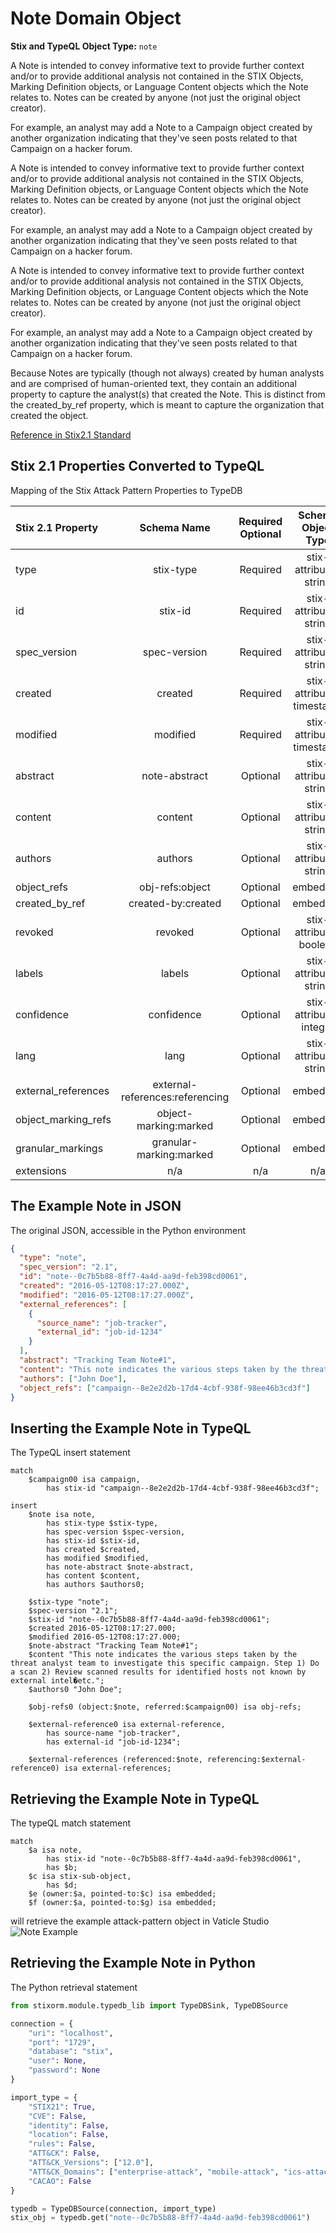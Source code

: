 # Note Domain Object

**Stix and TypeQL Object Type:**  `note`

A Note is intended to convey informative text to provide further context and/or to provide additional analysis not contained in the STIX Objects, Marking Definition objects, or Language Content objects which the Note relates to. Notes can be created by anyone (not just the original object creator).

 

For example, an analyst may add a Note to a Campaign object created by another organization indicating that they've seen posts related to that Campaign on a hacker forum.

 A Note is intended to convey informative text to provide further context and/or to provide additional analysis not contained in the STIX Objects, Marking Definition objects, or Language Content objects which the Note relates to. Notes can be created by anyone (not just the original object creator).

 

For example, an analyst may add a Note to a Campaign object created by another organization indicating that they've seen posts related to that Campaign on a hacker forum.

 A Note is intended to convey informative text to provide further context and/or to provide additional analysis not contained in the STIX Objects, Marking Definition objects, or Language Content objects which the Note relates to. Notes can be created by anyone (not just the original object creator).

 

For example, an analyst may add a Note to a Campaign object created by another organization indicating that they've seen posts related to that Campaign on a hacker forum.

Because Notes are typically (though not always) created by human analysts and are comprised of human-oriented text, they contain an additional property to capture the analyst(s) that created the Note. This is distinct from the created_by_ref property, which is meant to capture the organization that created the object.

[Reference in Stix2.1 Standard](https://docs.oasis-open.org/cti/stix/v2.1/os/stix-v2.1-os.html#_gudodcg1sbb9)
## Stix 2.1 Properties Converted to TypeQL
Mapping of the Stix Attack Pattern Properties to TypeDB

|  Stix 2.1 Property    |           Schema Name             | Required  Optional  |      Schema Object Type | Schema Parent  |
|:--------------------|:--------------------------------:|:------------------:|:------------------------:|:-------------:|
|  type                 |            stix-type              |      Required       |  stix-attribute-string    |   attribute    |
|  id                   |             stix-id               |      Required       |  stix-attribute-string    |   attribute    |
|  spec_version         |           spec-version            |      Required       |  stix-attribute-string    |   attribute    |
|  created              |             created               |      Required       | stix-attribute-timestamp  |   attribute    |
|  modified             |             modified              |      Required       | stix-attribute-timestamp  |   attribute    |
| abstract |note-abstract |      Optional       |  stix-attribute-string    |   attribute    |
| content |content |      Optional       |  stix-attribute-string    |   attribute    |
| authors |authors |      Optional       |  stix-attribute-string    |   attribute    |
| object_refs |obj-refs:object |      Optional       |   embedded     |relation |
| created_by_ref       |        created-by:created         |      Optional       |   embedded     |relation |
|  revoked              |             revoked               |      Optional       |  stix-attribute-boolean   |   attribute    |
|  labels               |              labels               |      Optional       |  stix-attribute-string    |   attribute    |
|  confidence           |            confidence             |      Optional       |  stix-attribute-integer   |   attribute    |
|  lang                 |               lang                |      Optional       |  stix-attribute-string    |   attribute    |
|  external_references  | external-references:referencing   |      Optional       |   embedded     |relation |
|  object_marking_refs  |      object-marking:marked        |      Optional       |   embedded     |relation |
|  granular_markings    |     granular-marking:marked       |      Optional       |   embedded     |relation |
|  extensions           |               n/a                 |        n/a          |           n/a             |      n/a       |

## The Example Note in JSON
The original JSON, accessible in the Python environment
```json
{
  "type": "note",
  "spec_version": "2.1",
  "id": "note--0c7b5b88-8ff7-4a4d-aa9d-feb398cd0061",
  "created": "2016-05-12T08:17:27.000Z",
  "modified": "2016-05-12T08:17:27.000Z",
  "external_references": [
    {
      "source_name": "job-tracker",
      "external_id": "job-id-1234"
    }
  ],
  "abstract": "Tracking Team Note#1",
  "content": "This note indicates the various steps taken by the threat analyst team to investigate this specific campaign. Step 1) Do a scan 2) Review scanned results for identified hosts not known by external intel�etc.",
  "authors": ["John Doe"],
  "object_refs": ["campaign--8e2e2d2b-17d4-4cbf-938f-98ee46b3cd3f"]
}
```


## Inserting the Example Note in TypeQL
The TypeQL insert statement
```typeql
match  
    $campaign00 isa campaign, 
        has stix-id "campaign--8e2e2d2b-17d4-4cbf-938f-98ee46b3cd3f";

insert 
    $note isa note,
        has stix-type $stix-type,
        has spec-version $spec-version,
        has stix-id $stix-id,
        has created $created,
        has modified $modified,
        has note-abstract $note-abstract,
        has content $content,
        has authors $authors0;
        
    $stix-type "note";
    $spec-version "2.1";
    $stix-id "note--0c7b5b88-8ff7-4a4d-aa9d-feb398cd0061";
    $created 2016-05-12T08:17:27.000;
    $modified 2016-05-12T08:17:27.000;
    $note-abstract "Tracking Team Note#1";
    $content "This note indicates the various steps taken by the threat analyst team to investigate this specific campaign. Step 1) Do a scan 2) Review scanned results for identified hosts not known by external intel�etc.";
    $authors0 "John Doe";
    
    $obj-refs0 (object:$note, referred:$campaign00) isa obj-refs;
    
    $external-reference0 isa external-reference,
        has source-name "job-tracker",
        has external-id "job-id-1234";
    
    $external-references (referenced:$note, referencing:$external-reference0) isa external-references;
```

## Retrieving the Example Note in TypeQL
The typeQL match statement

```typeql
match
    $a isa note,
        has stix-id "note--0c7b5b88-8ff7-4a4d-aa9d-feb398cd0061",
        has $b;
    $c isa stix-sub-object,
        has $d;
    $e (owner:$a, pointed-to:$c) isa embedded;
    $f (owner:$a, pointed-to:$g) isa embedded;
```


will retrieve the example attack-pattern object in Vaticle Studio
![Note Example](./img/note.png)

## Retrieving the Example Note  in Python
The Python retrieval statement

```python
from stixorm.module.typedb_lib import TypeDBSink, TypeDBSource

connection = {
    "uri": "localhost",
    "port": "1729",
    "database": "stix",
    "user": None,
    "password": None
}

import_type = {
    "STIX21": True,
    "CVE": False,
    "identity": False,
    "location": False,
    "rules": False,
    "ATT&CK": False,
    "ATT&CK_Versions": ["12.0"],
    "ATT&CK_Domains": ["enterprise-attack", "mobile-attack", "ics-attack"],
    "CACAO": False
}

typedb = TypeDBSource(connection, import_type)
stix_obj = typedb.get("note--0c7b5b88-8ff7-4a4d-aa9d-feb398cd0061")
```

